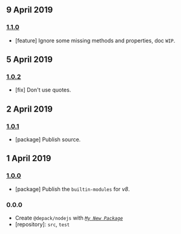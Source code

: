 ## 9 April 2019

### [1.1.0](https://github.com/dpck/nodejs/compare/v1.0.2...v1.1.0)

- [feature] Ignore some missing methods and properties, doc `WIP`.

## 5 April 2019

### [1.0.2](https://github.com/dpck/nodejs/compare/v1.0.1...v1.0.2)

- [fix] Don't use quotes.

## 2 April 2019

### [1.0.1](https://github.com/dpck/nodejs/compare/v1.0.0...v1.0.1)

- [package] Publish source.

## 1 April 2019

### [1.0.0](https://github.com/dpck/nodejs/compare/v0.0.0-pre...v1.0.0)

- [package] Publish the `builtin-modules` for _v8_.

### 0.0.0

- Create `@depack/nodejs` with _[`My New Package`](https://mnpjs.org)_
- [repository]: `src`, `test`